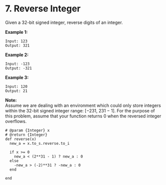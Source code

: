 # 7. Reverse Integer

Given a 32-bit signed integer, reverse digits of an integer.

**Example 1:**

```text
Input: 123
Output: 321
```

**Example 2:**

```text
Input: -123
Output: -321
```

**Example 3:**

```text
Input: 120
Output: 21
```

**Note:**  
Assume we are dealing with an environment which could only store integers within the 32-bit signed integer range: \[−231,  231 − 1\]. For the purpose of this problem, assume that your function returns 0 when the reversed integer overflows.



```text
# @param {Integer} x
# @return {Integer}
def reverse(x)
  new_a = x.to_s.reverse.to_i
  
  if x >= 0
    new_a < (2**31 - 1) ? new_a : 0
  else
    -new_a > (-2)**31 ? -new_a : 0
  end
  
end
```

